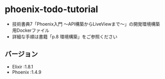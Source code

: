 # phoenix-todo-tutorial

- 技術書典7「Phoenix入門 〜API構築からLiveViewまで〜」の開発環境構築用Dockerファイル
- 詳細な手順は書籍「p.8 環境構築」をご参照ください

## バージョン

- Elixir  :1.8.1
- Phoenix :1.4.9
